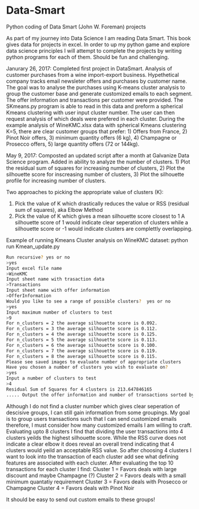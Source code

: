 # Data-Smart
Python coding of Data Smart (John W. Foreman) projects

As part of my journey into Data Science I am reading Data Smart. This book gives data for projects in excel. In order to up my python game and explore data science principles I will attempt to complete the projects by writing python programs for each of them. Should be fun and challenging. 

Janurary 26, 2017: Completed first project in DataSmart. Analysis of customer purchases from a wine import-export business. Hypethetical company tracks email newsleter offers and purchases by customer name. The goal was to analyse the purchases using K-means cluster analysis to group the customer base and generate customized emails to each segment. The offer information and transactions per customer were provided. The SKmeans.py program is able to read in this data and preform a spherical Kmeans clustering with user input cluster number. The user can then request analysis of which deals were prefered in each cluster. During the example analysis of WineKMC.xlsx data with spherical Kmeans clustering K=5, there are clear customer groups that prefer: 1) Offers from France, 2) Pinot Noir offers, 3) minimum quantity offers (6 kg), 4) Champagne or Prosecco offers, 5) large quantity offers (72 or 144kg).

May 9, 2017: Composted an updated script after a month at Galvanize Data Science program. Added in ability to analyze the number of clusters. 1) Plot the residual sum of squares for increasing number of clusters, 2) Plot the silhouette score for inscreasing number of clusters, 3) Plot the silhouette profile for increasing number of clusters. 

Two approaches to picking the appropriate value of clusters (K):
1) Pick the value of K which drastically reduces the value or RSS (residual sum of squares), aka Elbow Method
2) Pick the value of K which gives a mean silhouette score closest to 1
    A silhouette score of 1 would indicate clear seperation of clusters while a silhouette score or -1 would indicate clusters are complettly overlapping.

Example of running Kmeans Cluster analysis on WineKMC dataset:
python run Kmean_update.py
```bash
Run recursive? yes or no
>yes
Input excel file name
>WineKMC
Input sheet name with trasaction data
>Transactions
Input sheet name with offer information
>OfferInformation
Would you like to see a range of possible clusters?  yes or no
>yes
Input maximum number of clusters to test
>9
For n_clusters = 2 the average silhouette score is 0.092.
For n_clusters = 3 the average silhouette score is 0.112.
For n_clusters = 4 the average silhouette score is 0.125.
For n_clusters = 5 the average silhouette score is 0.113.
For n_clusters = 6 the average silhouette score is 0.100.
For n_clusters = 7 the average silhouette score is 0.119.
For n_clusters = 8 the average silhouette score is 0.115.
Please see saved images to evaluate number of appropriate clusters
Have you chosen a number of clusters you wish to evaluate on?
>yes
Input a number of clusters to test
>4
Residual Sum of Squares for 4 clusters is 213.647846165
..... Output the offer information and number of transactions sorted by clusters
```
Although I do not find a cluster number which gives clear seperation of descisive groups, I can still gain information from some groupings. My goal is to group users transactions such that I can send customized emails therefore, I must consider how many customized emails I am willing to craft. Evaluating upto 8 clusters I find that dividing the user transactions into 4 clusters yeilds the highest silhouette score. While the RSS curve does not indicate a clear elbow it does reveal an overall trend indicating that 4 clusters would yeild an acceptable RSS value. So after choosing 4 clusters I want to look into the transaction of each cluster add see what defining features are associated with each cluster. After evaluating the top 10 transactions for each cluster I find: 
Cluster 1 = Favors deals with large discount and maybe Champagne (?)
Cluster 2 = Favors deals with a small minimum quantatiy requirement
Cluster 3 = Favors deals with Prosecco or Champagne
Cluster 4 = Favors deals with Pinot Noir 

It should be easy to send out custom emails to these groups!
